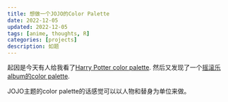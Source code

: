 ```yaml
---
title: 想做一个JOJO的Color Palette
date: 2022-12-05
updated: 2022-12-05
tags: [anime, thoughts, R]
categories: [projects]
description: 如题
---
```


起因是今天有人给我看了[Harry Potter color palette](https://github.com/aljrico/harrypotter). 然后又发现了一个[摇滚乐album的color palette](https://github.com/johnmackintosh/rockthemes). 

JOJO主题的color palette的话感觉可以以人物和替身为单位来做。